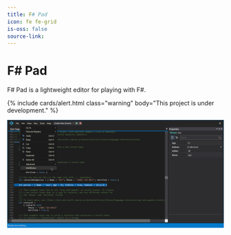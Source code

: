 ```yaml
---
title: F# Pad
icon: fe fe-grid
is-oss: false
source-link: 
---
```


# F# Pad
F# Pad is a lightweight editor for playing with F#.

{% include cards/alert.html class="warning" body="This project is under development." %}

![F# Pad App](/assets/images/projects/fspad.png)

